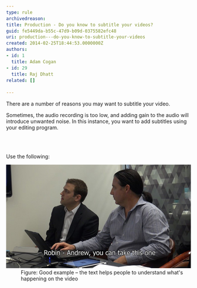 ```yaml
---
type: rule
archivedreason: 
title: Production - Do you know to subtitle your videos?
guid: fe5449da-b55c-47d9-b09d-0375582efc48
uri: production---do-you-know-to-subtitle-your-videos
created: 2014-02-25T18:44:53.0000000Z
authors:
- id: 1
  title: Adam Cogan
- id: 29
  title: Raj Dhatt
related: []

---
```



<p>​There are a number of reasons you may want to subtitle your video.</p><p>Sometimes, the audio recording is too low, and adding gain to the audio will introduce unwanted noise. In this instance, you want to add subtitles using your editing program.</p>
<br><excerpt class='endintro'></excerpt><br>
<p>​​Use the following:</p><dl class="goodImage"><dt><img src="subtitle.jpg" alt="Have a subtitle" /></dt><dd>Figure: Good example – the text helps people to understand what's happening on the video</dd></dl>


